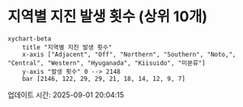 # 지역별 지진 발생 횟수 (상위 10개)

```mermaid
xychart-beta
    title "지역별 지진 발생 횟수"
    x-axis ["Adjacent", "Off", "Northern", "Southern", "Noto,", "Central", "Western", "Hyuganada", "Kiisuido", "미분류"]
    y-axis "발생 횟수" 0 --> 2148
    bar [2146, 122, 29, 29, 21, 18, 14, 12, 9, 7]
```

업데이트 시간: 2025-09-01 20:04:15
